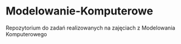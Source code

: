 # Modelowanie-Komputerowe
Repozytorium do zadań realizowanych na zajęciach z Modelowania Komputerowego
